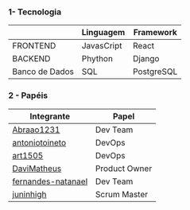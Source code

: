 

### 1-  Tecnologia


| | Linguagem | Framework |
|----------------|-------------------|-------------------|
|FRONTEND |JavasCript | React| 
|BACKEND | Phython | Django|
|Banco de Dados | SQL | PostgreSQL|


### 2 -  Papéis

|Integrante | Papel |
|----------------|-------------------|
|[Abraao1231](https://github.com/Abraao1231) | Dev Team | 
|[antoniotoineto](https://github.com/antoniotoineto) | DevOps |
|[art1505](https://github.com/art1505) | DevOps |
|[DaviMatheus](https://github.com/DaviMatheus) | Product Owner |
|[fernandes-natanael](https://github.com/fernandes-natanael) | Dev Team |
|[juninhigh](https://github.com/juninhigh) | Scrum Master |